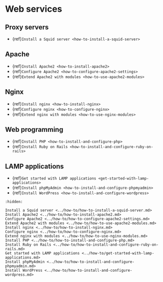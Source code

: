 # Web services

## Proxy servers

* {ref}`Install a Squid server <how-to-install-a-squid-server>`

## Apache

* {ref}`Install Apache2 <how-to-install-apache2>`
* {ref}`Configure Apache2 <how-to-configure-apache2-settings>`
* {ref}`Extend Apache2 with modules <how-to-use-apache2-modules>`

## Nginx 

* {ref}`Install nginx <how-to-install-nginx>`
* {ref}`Configure nginx <how-to-configure-nginx>`
* {ref}`Extend nginx with modules <how-to-use-nginx-modules>`

## Web programming

* {ref}`Install PHP <how-to-install-and-configure-php>`
* {ref}`Install Ruby on Rails <how-to-install-and-configure-ruby-on-rails>`

## LAMP applications

* {ref}`Get started with LAMP applications <get-started-with-lamp-applications>`
* {ref}`Install phpMyAdmin <how-to-install-and-configure-phpmyadmin>`
* {ref}`Install WordPress <how-to-install-and-configure-wordpress>`


```{toctree}
:hidden:

Install a Squid server <../how-to/how-to-install-a-squid-server.md>
Install Apache2 <../how-to/how-to-install-apache2.md>
Configure Apache2 <../how-to/how-to-configure-apache2-settings.md>
Extend Apache2 with modules <../how-to/how-to-use-apache2-modules.md>
Install nginx <../how-to/how-to-install-nginx.md>
Configure nginx <../how-to/how-to-configure-nginx.md>
Extend nginx with modules <../how-to/how-to-use-nginx-modules.md>
Install PHP <../how-to/how-to-install-and-configure-php.md>
Install Ruby on Rails <../how-to/how-to-install-and-configure-ruby-on-rails.md>
Get started with LAMP applications <../how-to/get-started-with-lamp-applications.md>
Install phpMyAdmin <../how-to/how-to-install-and-configure-phpmyadmin.md>
Install WordPress <../how-to/how-to-install-and-configure-wordpress.md>
```
